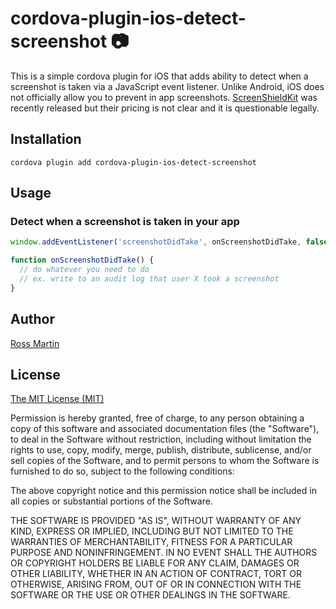 # cordova-plugin-ios-detect-screenshot :camera:

This is a simple cordova plugin for iOS that adds ability to detect when a screenshot is taken via a JavaScript event listener.  Unlike Android, iOS does not officially allow you to prevent in app screenshots.  [ScreenShieldKit](https://screenshieldkit.com/) was recently released but their pricing is not clear and it is questionable legally.


## Installation
```
cordova plugin add cordova-plugin-ios-detect-screenshot
```

## Usage

### Detect when a screenshot is taken in your app

``` javascript
window.addEventListener('screenshotDidTake', onScreenshotDidTake, false);

function onScreenshotDidTake() {
  // do whatever you need to do
  // ex. write to an audit log that user X took a screenshot
}
```

## Author

[Ross Martin](https://github.com/rossmartin)

## License

[The MIT License (MIT)](http://www.opensource.org/licenses/mit-license.html)

Permission is hereby granted, free of charge, to any person obtaining a copy
of this software and associated documentation files (the "Software"), to deal
in the Software without restriction, including without limitation the rights
to use, copy, modify, merge, publish, distribute, sublicense, and/or sell
copies of the Software, and to permit persons to whom the Software is
furnished to do so, subject to the following conditions:

The above copyright notice and this permission notice shall be included in
all copies or substantial portions of the Software.

THE SOFTWARE IS PROVIDED "AS IS", WITHOUT WARRANTY OF ANY KIND, EXPRESS OR
IMPLIED, INCLUDING BUT NOT LIMITED TO THE WARRANTIES OF MERCHANTABILITY,
FITNESS FOR A PARTICULAR PURPOSE AND NONINFRINGEMENT. IN NO EVENT SHALL THE
AUTHORS OR COPYRIGHT HOLDERS BE LIABLE FOR ANY CLAIM, DAMAGES OR OTHER
LIABILITY, WHETHER IN AN ACTION OF CONTRACT, TORT OR OTHERWISE, ARISING FROM,
OUT OF OR IN CONNECTION WITH THE SOFTWARE OR THE USE OR OTHER DEALINGS IN
THE SOFTWARE.
